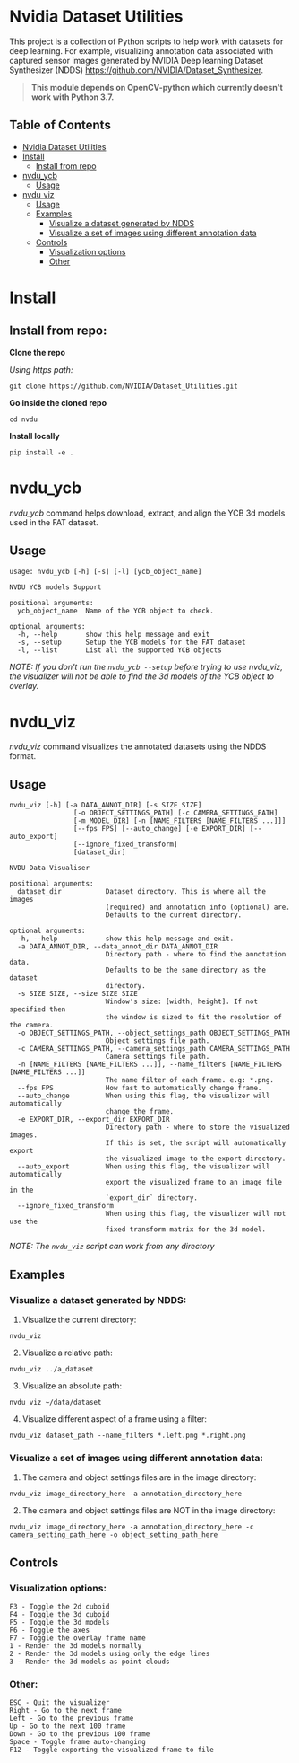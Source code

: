 # Nvidia Dataset Utilities
This project is a collection of Python scripts to help work with datasets for deep learning.  For example, visualizing annotation data associated with captured sensor images generated by NVIDIA Deep learning Dataset Synthesizer (NDDS) https://github.com/NVIDIA/Dataset_Synthesizer.
> **This module depends on OpenCV-python which currently doesn't work with Python 3.7.**

## Table of Contents
- [Nvidia Dataset Utilities](#nvidia-dataset-utilities)
- [Install](#install)
    - [Install from repo](#install-from-repo)
- [nvdu_ycb](#nvdu_ycb)
    - [Usage](#usage)
- [nvdu_viz](#nvdu_viz)
    - [Usage](#usage-1)
    - [Examples](#examples)
        - [Visualize a dataset generated by NDDS](#visualize-a-standard-nvdu-dataset-directory)
        - [Visualize a set of images using different annotation data](#visualize-a-set-of-images-using-a-different-annotation-data)
    - [Controls](#controls)
        - [Visualization options](#visualization-options)
        - [Other](#other)

# Install
## Install from repo:
**Clone the repo**

_Using https path:_
```
git clone https://github.com/NVIDIA/Dataset_Utilities.git
```
**Go inside the cloned repo**
```
cd nvdu
```

**Install locally**

`pip install -e .`

# nvdu_ycb
_nvdu_ycb_ command helps download, extract, and align the YCB 3d models used in the FAT dataset.
## Usage
```
usage: nvdu_ycb [-h] [-s] [-l] [ycb_object_name]

NVDU YCB models Support

positional arguments:
  ycb_object_name  Name of the YCB object to check.

optional arguments:
  -h, --help       show this help message and exit
  -s, --setup      Setup the YCB models for the FAT dataset
  -l, --list       List all the supported YCB objects
```

*NOTE: If you don't run the `nvdu_ycb --setup` before trying to use nvdu_viz, the visualizer will not be able to find the 3d models of the YCB object to overlay.*

# nvdu_viz
_nvdu_viz_ command visualizes the annotated datasets using the NDDS format.
## Usage
```
nvdu_viz [-h] [-a DATA_ANNOT_DIR] [-s SIZE SIZE]
                [-o OBJECT_SETTINGS_PATH] [-c CAMERA_SETTINGS_PATH]
                [-m MODEL_DIR] [-n [NAME_FILTERS [NAME_FILTERS ...]]]
                [--fps FPS] [--auto_change] [-e EXPORT_DIR] [--auto_export]
                [--ignore_fixed_transform]
                [dataset_dir]

NVDU Data Visualiser

positional arguments:
  dataset_dir           Dataset directory. This is where all the images
                        (required) and annotation info (optional) are.
                        Defaults to the current directory.

optional arguments:
  -h, --help            show this help message and exit.
  -a DATA_ANNOT_DIR, --data_annot_dir DATA_ANNOT_DIR
                        Directory path - where to find the annotation data.
                        Defaults to be the same directory as the dataset
                        directory.
  -s SIZE SIZE, --size SIZE SIZE
                        Window's size: [width, height]. If not specified then
                        the window is sized to fit the resolution of the camera.
  -o OBJECT_SETTINGS_PATH, --object_settings_path OBJECT_SETTINGS_PATH
                        Object settings file path.
  -c CAMERA_SETTINGS_PATH, --camera_settings_path CAMERA_SETTINGS_PATH
                        Camera settings file path.
  -n [NAME_FILTERS [NAME_FILTERS ...]], --name_filters [NAME_FILTERS [NAME_FILTERS ...]]
                        The name filter of each frame. e.g: *.png.
  --fps FPS             How fast to automatically change frame.
  --auto_change         When using this flag, the visualizer will automatically
                        change the frame.
  -e EXPORT_DIR, --export_dir EXPORT_DIR
                        Directory path - where to store the visualized images.
                        If this is set, the script will automatically export
                        the visualized image to the export directory.
  --auto_export         When using this flag, the visualizer will automatically
                        export the visualized frame to an image file in the
                        `export_dir` directory.
  --ignore_fixed_transform
                        When using this flag, the visualizer will not use the
                        fixed transform matrix for the 3d model.
```
_NOTE: The `nvdu_viz` script can work from any directory_

## Examples
### Visualize a dataset generated by NDDS:
1. Visualize the current directory:
```
nvdu_viz
```
2. Visualize a relative path:
```
nvdu_viz ../a_dataset
```
3. Visualize an absolute path:
```
nvdu_viz ~/data/dataset
```
4. Visualize different aspect of a frame using a filter:
```
nvdu_viz dataset_path --name_filters *.left.png *.right.png
```

### Visualize a set of images using different annotation data:
1. The camera and object settings files are in the image directory:
```
nvdu_viz image_directory_here -a annotation_directory_here
```
2. The camera and object settings files are NOT in the image directory:
```
nvdu_viz image_directory_here -a annotation_directory_here -c camera_setting_path_here -o object_setting_path_here
```

## Controls
### Visualization options:
```
F3 - Toggle the 2d cuboid
F4 - Toggle the 3d cuboid
F5 - Toggle the 3d models
F6 - Toggle the axes
F7 - Toggle the overlay frame name
1 - Render the 3d models normally
2 - Render the 3d models using only the edge lines
3 - Render the 3d models as point clouds
```

### Other:
```
ESC - Quit the visualizer
Right - Go to the next frame
Left - Go to the previous frame
Up - Go to the next 100 frame
Down - Go to the previous 100 frame
Space - Toggle frame auto-changing
F12 - Toggle exporting the visualized frame to file
```